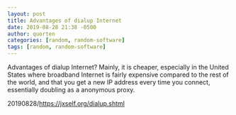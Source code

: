 ```yaml
---
layout: post
title: Advantages of dialup Internet
date: 2019-08-28 21:38 -0500
author: quorten
categories: [random, random-software]
tags: [random, random-software]
---
```


Advantages of dialup Internet?  Mainly, it is cheaper, especially in
the United States where broadband Internet is fairly expensive
compared to the rest of the world, and that you get a new IP address
every time you connect, essentially doubling as a anonymous proxy.

20190828/https://jxself.org/dialup.shtml
